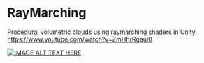 # RayMarching

Procedural volumetric clouds using raymarching shaders in Unity.
https://www.youtube.com/watch?v=ZmHhrRqauI0

[![IMAGE ALT TEXT HERE](https://img.youtube.com/vi/ZmHhrRqauI0/maxresdefault.jpg)](https://www.youtube.com/watch?v=ZmHhrRqauI0)
